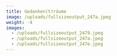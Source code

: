```yaml
---
title: Gedanken(t)räume
image: /uploads/fullsizeoutput_247a.jpeg
weight: -4
images:
  - /uploads/fullsizeoutput_2479.jpeg
  - /uploads/fullsizeoutput_247a.jpeg
  - /uploads/fullsizeoutput_247e.jpeg
---
```

